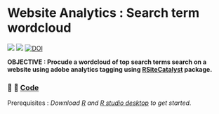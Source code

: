# Website Analytics : Search term wordcloud

![](https://img.shields.io/badge/repo-RSearchWordCloud-red.svg) ![](https://img.shields.io/badge/code-R-blue.svg) [![DOI](https://zenodo.org/badge/22881/BritishMuseum/RSearchWordCloud.svg)](https://zenodo.org/badge/latestdoi/22881/BritishMuseum/RSearchWordCloud)


**OBJECTIVE : Procude a wordcloud of top search terms search on a website using adobe analytics tagging using [RSiteCatalyst](http://randyzwitch.com/rsitecatalyst/) package.**

### :wrench: :gift: [Code](https://github.com/BritishMuseum/RSearchWordCloud/blob/master/AdobeAnalyticsSearchWordCloudExample.R)

Prerequisites : *Download [R](https://www.r-project.org/) and [R studio desktop](https://www.rstudio.com/products/rstudio/download/) to get started.*



